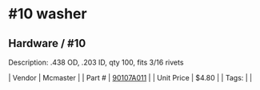 # #10 washer
## Hardware / #10
Description: 	.438 OD, .203 ID, qty 100, fits 3/16 rivets 

| Vendor | Mcmaster | 
| Part # | [90107A011](https://www.mcmaster.com/#90107A011) | 
| Unit Price | $4.80 | 
| Tags: |  | 
